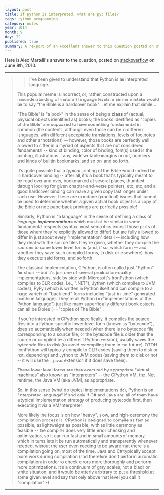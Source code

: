 ```yaml
---
layout: post
title: If python is interpreted, what are pyc files?
tags: python programming
category: notes
year: 2014
month: 9
day: 29
published: true
summary: A re-post of an excellent answer to this question posted on stack overflow.
---
```


Here is Alex Martelli's answer to the question, posted on [stackoverflow](http://stackoverflow.com/questions/2998215/if-python-is-interpreted-what-are-pyc-files) on June 8th, 2010.

-------------------------------------
> >    I've been given to understand that Python is an interpreted language...
>
> This popular meme is incorrect, or, rather, constructed upon a misunderstanding of (natural) language levels: a similar mistake would be to say "the Bible is a hardcover book". Let me explain that simile...
> 
> "The Bible" is "a book" in the sense of being a **class** of (actual, physical objects identified as) books; the books identified as "copies of the Bible" are supposed to have something fundamental in common (the contents, although even those can be in different languages, with different acceptable translations, levels of footnotes and other annotations) -- however, those books are perfectly well allowed to differ in a myriad of aspects that are not considered fundamental -- kind of binding, color of binding, font(s) used in the printing, illustrations if any, wide writable margins or not, numbers and kinds of builtin bookmarks, and so on, and so forth.
> 
> It's quite possible that a _typical_ printing of the Bible would indeed be in hardcover binding -- after all, it's a book that's typically meant to be read over and over, bookmarked at several places, thumbed through looking for given chapter-and-verse pointers, etc, etc, and a good hardcover binding can make a given copy last longer under such use. However, these are mundane (practical) issues that cannot be used to determine whether a given actual book object is a copy of the Bible or not: paperback printings are perfectly possible!
> 
> Similarly, Python is "a language" in the sense of defining a class of _language **implementations**_ which must all be similar in some fundamental respects (syntax, most semantics except those parts of those where they're explicitly allowed to differ) but are fully allowed to differ in just about every "implementation" detail -- including how they deal with the source files they're given, whether they compile the sources to some lower level forms (and, if so, which form -- and whether they save such compiled forms, to disk or elsewhere), how they execute said forms, and so forth.
> 
> The classical implementation, CPython, is often called just "Python" for short -- but it's just one of several production-quality implementations, side by side with Microsoft's IronPython (which compiles to CLR codes, i.e., ".NET"), Jython (which compiles to JVM codes), PyPy (which is written in Python itself and can compile to a huge variety of "back-end" forms including "just-in-time" generated machine language). They're all Python (=="implementations of the Python language") just like many superficially different book objects can all be Bibles (=="copies of The Bible").
> 
> If you're interested in CPython specifically: it compiles the source files into a Python-specific lower-level form (known as "bytecode"), does so automatically when needed (when there is no bytecode file corresponding to a source file, or the bytecode file is older than the source or compiled by a different Python version), usually saves the bytecode files to disk (to avoid recompiling them in the future). OTOH IronPython will typically compile to CLR codes (saving them to disk or not, depending) and Jython to JVM codes (saving them to disk or not -- it will use the ``.javac`` extension if it does save them).
> 
> These lower level forms are then executed by appropriate "virtual machines" also known as "interpreters" -- the CPython VM, the .Net runtime, the Java VM (aka JVM), as appropriate.
> 
> So, in this sense (what do typical implementations do), Python is an "interpreted language" if and only if C# and Java are: all of them have a typical implementation strategy of producing bytecode first, then executing it via a VM/interpreter.
> 
> More likely the focus is on how "heavy", slow, and high-ceremony the compilation process is. CPython is designed to compile as fast as possible, as lightweight as possible, with as little ceremony as feasible -- the compiler does very little error checking and optimization, so it can run fast and in small amounts of memory, which in turns lets it be run automatically and transparently whenever needed, without the user even needing to be aware that there is a compilation going on, most of the time. Java and C# typically accept more work during compilation (and therefore don't perform automatic compilation) in order to check errors more thoroughly and perform more optimizations. It's a continuum of gray scales, not a black or white situation, and it would be utterly arbitrary to put a threshold at some given level and say that only above that level you call it "compilation"!-)
> 
-------------------------------------
